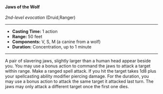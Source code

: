 #### Jaws of the Wolf
*2nd-level evocation* (Druid,Ranger)
___
- **Casting Time:** 1 action
- **Range:** 50 feet
- **Components:** V, S, M (a canine from a wolf)
- **Duration:** Concentration, up to 1 minute
---
A pair of slavering jaws, slightly larger than a
human head appear beside you. You may use a
bonus action to command the jaws to attack a
target within range. Make a ranged spell attack. If
you hit the target takes 1d8 plus your spellcasting
ability modifier piercing damage. For the duration,
you may use a bonus action to attack the same
target it attacked last turn. The jaws may only
attack a different target once the first one dies.
